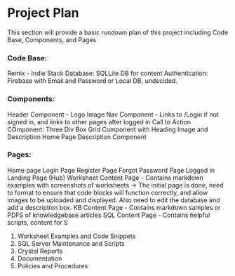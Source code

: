 # Project Plan
This section will provide a basic rundown plan of this project including Code Base, Components, and Pages


### Code Base:
Remix - Indie Stack
Database: SQLLite DB for content
Authentication: Firebase with Email and Password or Local DB, undecided. 

### Components:
Header Component - Logo Image
Nav Component - Links to /Login if not signed in, and links to other pages after logged in
Call to Action COmponent: Three Div Box Grid Component with Heading Image and Description 
Home Page Description Component

### Pages:
Home page
Login Page
	Register Page
	Forgot Password Page
Logged in Landing Page (Hub)
Worksheet Content Page - Contains markdown examples with screenshots of worksheets -> The initial page is done, need to format to ensure that code blocks will function correctly, and allow images to be uploaded and displayed. Also need to edit the database and add a description box. 
KB Content Page - Contains markdown samples or PDFS of knowledgebase articles
SQL Content Page - Contains helpful scripts, content for S

1. Worksheet Examples and Code Snippets
2. SQL Server Maintenance and Scripts
3. Crystal Reports
4. Documentation
5. Policies and Procedures 
